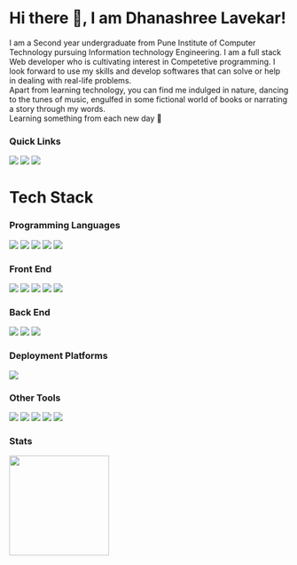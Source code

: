 # Hi there 👋, I am Dhanashree Lavekar!  
I am a Second year undergraduate from Pune Institute of Computer Technology pursuing Information technology Engineering. I am a full stack Web developer who is cultivating interest in Competetive programming. I look forward to use my skills and develop softwares that can solve or help in dealing with real-life problems.  
Apart from learning technology, you can find me indulged in nature, dancing to the tunes of music, engulfed in some fictional world of books or narrating a story through my words.  
Learning something from each new day :star2:
  
### Quick Links &nbsp;&nbsp;

[<img src="https://img.shields.io/badge/linkedin-%230077B5.svg?&style=for-the-badge&logo=linkedin&logoColor=white" />](https://www.linkedin.com/in/dclavekar) 
[<img src="https://img.shields.io/badge/-Gmail-c14438?style=for-the-badge&logo=Gmail&logoColor=white"/>](mailto:dclavekar@gmail.com) 
[<img src="https://img.shields.io/badge/-Instagram-%23fca326?style=for-the-badge&logo=Instagram&logoColor=white"/>](https://www.instagram.com/dclavekar/) 
 
# Tech Stack  
  
### Programming Languages

 <img src="https://img.shields.io/badge/C-000000?style=for-the-badge&logo=C&logoColor=white"> <img src="https://img.shields.io/badge/C++-1E90FF?style=for-the-badge&logo=Cpp&logoColor=white"> <img src="https://img.shields.io/badge/Python-ffd340?style=for-the-badge&logo=python&logoColor=black"> <img src="https://img.shields.io/badge/Java-e11e21?style=for-the-badge&logo=java&logoColor=white">  <img src="https://img.shields.io/badge/SQL-4682B4?style=for-the-badge&logo=SQL&logoColor=white">

### Front End

<img src="https://img.shields.io/badge/HTML5-E34F26?style=for-the-badge&logo=html5&logoColor=white"> <img  src="https://img.shields.io/badge/CSS3-1572B6?style=for-the-badge&logo=css3&logoColor=white"> <img  src="https://img.shields.io/badge/JavaScript-F7DF1E?style=for-the-badge&logo=javascript&logoColor=black"> <img  src="https://img.shields.io/badge/Bootstrap-563D7C?style=for-the-badge&logo=bootstrap&logoColor=white"> <img  src="https://img.shields.io/badge/jQuery-4682B4?style=for-the-badge&logo=jQuery&logoColor=white">
### Back End

 <img src="https://img.shields.io/badge/Django-103e2e?style=for-the-badge&logo=django&logoColor=white"> <img src="https://img.shields.io/badge/Python-ffd340?style=for-the-badge&logo=python&logoColor=black"> <img src="https://img.shields.io/badge/Java-e11e21?style=for-the-badge&logo=java&logoColor=white">

### Deployment Platforms

<img src="https://img.shields.io/badge/Heroku-000000?style=for-the-badge&logo=heroku&logoColor=white">  

### Other Tools

<img src="https://img.shields.io/badge/Git-E34F26?style=for-the-badge&logo=git&logoColor=white"> <img src="https://img.shields.io/badge/GitHub-000000?style=for-the-badge&logo=github&logoColor=white"> <img src="https://img.shields.io/badge/vscode-1E90FF?style=for-the-badge&logo=vscode&logoColor=white"> <img src="https://img.shields.io/badge/Eclipse-000000?style=for-the-badge&logo=eclipse&logoColor=white"> <img src="https://img.shields.io/badge/PyCharm-103e2e?style=for-the-badge&logo=pycharm&logoColor=white"> 
  




 ### Stats  
 <!--[![Top Langs](https://github-readme-stats.vercel.app/api/top-langs/?username=dclavekar&theme=algolia)](https://github.com/dclavekar/github-readme-stats)&nbsp;-->
 <img height="180em" src="https://github-readme-stats.vercel.app/api?username=dclavekar&show_icons=true&theme=algolia&hide_border=true&&count_private=true&include_all_commits=true&bg_color=#656565" /><br>

